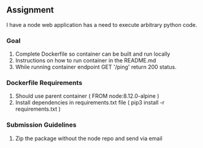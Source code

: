 ## Assignment
I have a node web application has a need to execute arbitrary python code. 

### Goal
1. Complete Dockerfile so container can be built and run locally
2. Instructions on how to run container in the README.md
3. While running container endpoint GET '/ping' return 200 status. 

### Dockerfile Requirements
1. Should use parent container ( FROM node:8.12.0-alpine )
2. Install dependencies in requirements.txt file ( pip3 install -r requirements.txt )


### Submission Guidelines
1. Zip the package without the node repo and send via email

